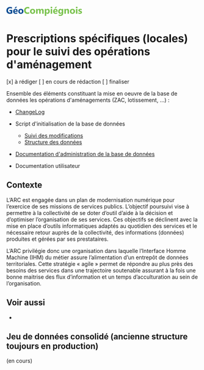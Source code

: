 ![picto](https://github.com/sigagglocompiegne/orga_gest_igeo/blob/master/doc/img/geocompiegnois_2020_reduit_v2.png)

# Prescriptions spécifiques (locales) pour le suivi des opérations d'aménagement

[x] à rédiger [ ] en cours de rédaction [ ] finaliser

Ensemble des éléments constituant la mise en oeuvre de la base de données les opérations d'aménagements (ZAC, lotissement, ...) :

- [ChangeLog](gabarit/livrables.md)
- Script d'initialisation de la base de données
  * [Suivi des modifications](bdd/amgt_00_trace.sql)
  * [Structure des données](bdd/amgt_10_squelette.sql)

- [Documentation d'administration de la base de données](bdd/doc_admin_bd_amgt.md)
- Documentation utilisateur 

## Contexte

L’ARC est engagée dans un plan de modernisation numérique pour l’exercice de ses missions de services publics. L’objectif poursuivi vise à permettre à la collectivité de se doter d’outil d’aide à la décision et d’optimiser l’organisation de ses services. Ces objectifs se déclinent avec la mise en place d’outils informatiques adaptés au quotidien des services et le nécessaire retour auprès de la collectivité, des informations (données) produites et gérées par ses prestataires. 

L’ARC privilégie donc une organisation dans laquelle l’Interface Homme Machine (IHM) du métier assure l’alimentation d’un entrepôt de données territoriales. Cette stratégie « agile » permet de répondre au plus près des besoins des services dans une trajectoire soutenable assurant à la fois une bonne maitrise des flux d’information et un temps d’acculturation au sein de l’organisation.

## Voir aussi

- 


## Jeu de données consolidé (ancienne structure toujours en production)

(en cours)
